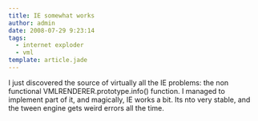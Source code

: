 ```yaml
---
title: IE somewhat works
author: admin
date: 2008-07-29 9:23:14
tags: 
  - internet exploder
  - vml
template: article.jade
---
```


I just discovered the source of virtually all the IE problems: the non functional VMLRENDERER.prototype.info() function. I managed to implement part of it, and magically, IE works a bit. Its nto very stable, and the tween engine gets weird errors all the time.
